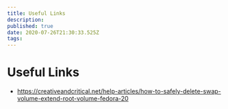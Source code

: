 ```yaml
---
title: Useful Links
description:
published: true
date: 2020-07-26T21:30:33.525Z
tags:
---
```


# Useful Links

- https://creativeandcritical.net/help-articles/how-to-safely-delete-swap-volume-extend-root-volume-fedora-20
